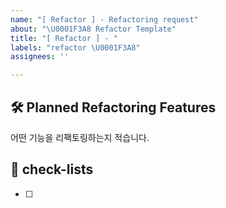 ```yaml
---
name: "[ Refactor ] - Refactoring request"
about: "\U0001F3A8 Refactor Template"
title: "[ Refactor ] - "
labels: "refactor \U0001F3A8"
assignees: ''

---
```


## 🛠️ Planned Refactoring Features
어떤 기능을 리팩토링하는지 적습니다.

## 📝 check-lists
- [ ]
